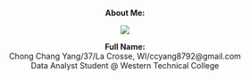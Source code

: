 <p align="center"><b>About Me:</b></p>    
<p align="center">
  <img align="center" src="https://avatars.githubusercontent.com/u/194128618?s=400&u=e8152c1efbb3906f3d196bc314d408ffbb722b3d&v=4">
  </p>    
  
<p align="center"><b>Full Name:</b>  
  <br>Chong Chang Yang/37/La Crosse, WI/ccyang8792@gmail.com
  <br>Data Analyst Student @ Western Technical College    
</p>

